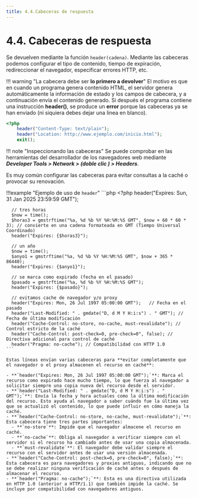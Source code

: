 ```yaml
---
title: 4.4.Cabeceras de respuesta
---
```

# 4.4. Cabeceras de respuesta

Se devuelven mediante la función `header(cadena)`. Mediante las cabeceras podemos configurar el tipo de contenido, tiempo de expiración, redireccionar el navegador, especificar errores HTTP, etc.

!!! warning "La cabecera debe ser **lo primero a devolver**"
    El motivo es que en cuando un programa genera contenido HTML, el servidor genera automáticamente la información de estado y los campos de cabecera, y a continuación envía el contenido generado. Si después el programa contiene una instrucción **header()**, se produce un **error** porque las cabeceras ya se han enviado (ni siquiera debes dejar una linea en blanco).

```php
<?php 	
    header("Content-Type: text/plain");
	header("Location: http://www.ejemplo.com/inicio.html");
    exit(); 
```

!!! note "Inspeccionando las cabeceras"
	Se puede comprobar en las herramientas del desarrollador de los navegadores web mediante ***Developer Tools > Network > (doble clic ) > Headers***.
	
Es muy común configurar las cabeceras para evitar consultas a la caché o provocar su renovación.

!!!example "Ejemplo de uso de `header`"
    ```php
    <?php
      header("Expires: Sun, 31 Jan 2025 23:59:59 GMT");

      // tres horas
      $now = time();
      $horas3 = gmstrftime("%a, %d %b %Y %H:%M:%S GMT", $now + 60 * 60 * 3); // convierte en una cadena formateada en GMT (Tiempo Universal Coordinado)
      header("Expires: {$horas3}");

      // un año
      $now = time();
      $anyo1 = gmstrftime("%a, %d %b %Y %H:%M:%S GMT", $now + 365 * 86440);
      header("Expires: {$anyo1}");

      // se marca como expirado (fecha en el pasado)
      $pasado = gmstrftime("%a, %d %b %Y %H:%M:%S GMT");
      header("Expires: {$pasado}");

      // evitamos cache de navegador y/o proxy
      header("Expires: Mon, 26 Jul 1997 05:00:00 GMT");   // Fecha en el pasado
      header("Last-Modified: " . gmdate("D, d M Y H:i:s") . " GMT"); // Fecha de última modificación
      header("Cache-Control: no-store, no-cache, must-revalidate"); // Control estricto de la caché
      header("Cache-Control: post-check=0, pre-check=0", false); // Directiva adicional para control de caché
      header("Pragma: no-cache"); // Compatibilidad con HTTP 1.0
    ```

    Estas líneas envían varias cabeceras para **evitar completamente que el navegador o el proxy almacenen el recurso en caché**:

    - **`header("Expires: Mon, 26 Jul 1997 05:00:00 GMT");`**: Marca el recurso como expirado hace mucho tiempo, lo que fuerza al navegador a solicitar siempre una copia nueva del recurso desde el servidor.
    - **`header("Last-Modified: " . gmdate("D, d M Y H:i:s") . " GMT");`**: Envía la fecha y hora actuales como la última modificación del recurso. Esto ayuda al navegador a saber cuándo fue la última vez que se actualizó el contenido, lo que puede influir en cómo maneja la caché.
    - **`header("Cache-Control: no-store, no-cache, must-revalidate");`**: Esta cabecera tiene tres partes importantes:
      - **`no-store`**: Impide que el navegador almacene el recurso en caché.
      - **`no-cache`**: Obliga al navegador a verificar siempre con el servidor si el recurso ha cambiado antes de usar una copia almacenada.
      - **`must-revalidate`**: El navegador debe validar siempre el recurso con el servidor antes de usar una versión almacenada.
    - **`header("Cache-Control: post-check=0, pre-check=0", false);`**: Esta cabecera es para navegadores y proxies antiguos, indicando que no se debe realizar ninguna verificación de caché antes o después de almacenar el recurso.
    - **`header("Pragma: no-cache");`**: Esta es una directiva utilizada en HTTP 1.0 (anterior a HTTP/1.1) que también impide la caché. Se incluye por compatibilidad con navegadores antiguos.
